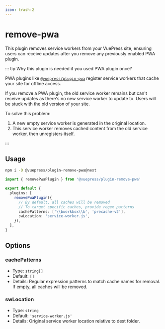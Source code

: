 ```yaml
---
icon: trash-2
---
```


# remove-pwa

<NpmBadge package="@vuepress/plugin-remove-pwa" />

This plugin removes service workers from your VuePress site, ensuring users can receive updates after you remove any previously enabled PWA plugin.

::: tip Why this plugin is needed if you used PWA plugin once?

PWA plugins like [`@vuepress/plugin-pwa`](./pwa/README.md) register service workers that cache your site for offline access.

If you remove a PWA plugin, the old service worker remains but can't receive updates as there's no new service worker to update to. Users will be stuck with the old version of your site.

To solve this problem:

1. A new empty service worker is generated in the original location.
2. This service worker removes cached content from the old service worker, then unregisters itself.

:::

## Usage

```bash
npm i -D @vuepress/plugin-remove-pwa@next
```

```ts title=".vuepress/config.ts"
import { removePwaPlugin } from '@vuepress/plugin-remove-pwa'

export default {
  plugins: [
    removePwaPlugin({
      // By default, all caches will be removed
      // To target specific caches, provide regex patterns
      cachePatterns: ['\\bworkbox\\b', 'precache-v2'],
      swLocation: 'service-worker.js',
    }),
  ],
}
```

## Options

### cachePatterns

- Type: `string[]`
- Default: `[]`
- Details: Regular expression patterns to match cache names for removal. If empty, all caches will be removed.

### swLocation

- Type: `string`
- Default: `'service-worker.js'`
- Details: Original service worker location relative to dest folder.
